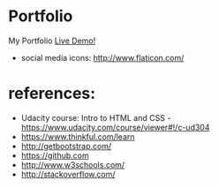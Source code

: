# Portfolio
My Portfolio
[Live Demo!](http://jonahbaka.github.io/github.io-vSpace)
* social media icons: http://www.flaticon.com/

# references:
* Udacity course: Intro to HTML and CSS - https://www.udacity.com/course/viewer#!/c-ud304
* https://www.thinkful.com/learn
* http://getbootstrap.com/
* https://github.com
* http://www.w3schools.com/
* http://stackoverflow.com/
